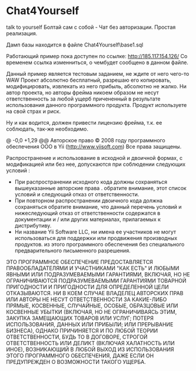 # Chat4Yourself
talk to yourself
Болтай сам с собой - Чат без авторизации. Простая реализация.

Дамп базы находится в файле Chat4Yourself\base1.sql

Работающий пример пока доступен по ссылке: http://185.117.154.126/ Со временем ссылка изменниться, о чембудет сообщено в данном файле.

Данный пример является тестовым заданием, не ждите от него чего-то WAW
Проект абсолютно бесплатный, разрешаю его копировать, модифицировать, извлекать из него прибыль, абсолютно не жалко. Ни автор проекта, но авторы фрейма никоем образом не несут ответственность за любой ущерб причененный в результате использования данного программного продукта. Продукт используете на свой страх и риск.

Ну и как водится, должен привести лицензию фрейма, т.к. ее соблюдать, так-же необходимо.


@ -0,0 +1,29 @@
Авторское право © 2008 году программного обеспечения ООО в Yii (http://www.yiisoft.com)
Все права защищены.

Распространение и использование в исходной и двоичной формах, с
модификацией или без нее, допускаются при соблюдении следующих условий
:

* При распространении исходного кода должны сохраняться вышеуказанные авторские права .
обратите внимание, этот список условий и следующий отказ от ответственности.
* При повторном распространении двоичного кода должна сохраняться
обратите внимание, что данный перечень условий и нижеследующий отказ от ответственности содержатся в
документации и / или других материалах, прилагаемых к
дистрибутиву.
* Ни название Yii Software LLC, ни имена ее
участников не могут использоваться для поддержки или продвижения производных продуктов.
из этого программного обеспечения без специального предварительного письменного разрешения.

ЭТО ПРОГРАММНОЕ ОБЕСПЕЧЕНИЕ ПРЕДОСТАВЛЯЕТСЯ ПРАВООБЛАДАТЕЛЯМИ И УЧАСТНИКАМИ
"КАК ЕСТЬ" И ЛЮБЫМИ ЯВНЫМИ ИЛИ ПОДРАЗУМЕВАЕМЫМИ ГАРАНТИЯМИ, ВКЛЮЧАЯ, НО НЕ
ОГРАНИЧИВАЮТСЯ ПОДРАЗУМЕВАЕМЫМИ ГАРАНТИЯМИ ТОВАРНОЙ ПРИГОДНОСТИ И ПРИГОДНОСТИ
ДЛЯ ОПРЕДЕЛЕННОЙ ЦЕЛИ ОТКАЗЫВАЮТСЯ. НИ В КОЕМ СЛУЧАЕ ВЛАДЕЛЕЦ
АВТОРСКИХ ПРАВ ИЛИ АВТОРЫ НЕ НЕСУТ ОТВЕТСТВЕННОСТИ ЗА КАКИЕ-ЛИБО ПРЯМЫЕ, КОСВЕННЫЕ,
СЛУЧАЙНЫЕ, ОСОБЫЕ, ОБРАЗЦОВЫЕ ИЛИ КОСВЕННЫЕ УБЫТКИ (ВКЛЮЧАЯ,
НО НЕ ОГРАНИЧИВАЯСЬ ЭТИМ, ЗАКУПКА ЗАМЕЩАЮЩИХ ТОВАРОВ ИЛИ УСЛУГ;
ПОТЕРЯ ИСПОЛЬЗОВАНИЯ, ДАННЫХ ИЛИ ПРИБЫЛИ; ИЛИ ПРЕРЫВАНИЕ БИЗНЕСА), ОДНАКО
ПРИЧИНЯЕТСЯ И ПО ЛЮБОЙ ТЕОРИИ ОТВЕТСТВЕННОСТИ, БУДЬ ТО В ДОГОВОРЕ, СТРОГОЙ
ОТВЕТСТВЕННОСТЬ ИЛИ ДЕЛИКТ (ВКЛЮЧАЯ ХАЛАТНОСТЬ ИЛИ ИНОЕ), ВОЗНИКАЮЩИЙ В
ЛЮБОЙ ВЫХОД ИЗ ИСПОЛЬЗОВАНИЯ ЭТОГО ПРОГРАММНОГО ОБЕСПЕЧЕНИЯ, ДАЖЕ ЕСЛИ ОН ПРЕДУПРЕЖДЕН О
ВОЗМОЖНОСТИ ТАКОГО УЩЕРБА.
